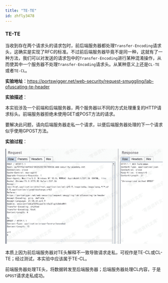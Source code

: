 ```yaml
---
title: "TE-TE"
id: zhfly3478
---
```


### TE-TE

当收到存在两个请求头的请求包时，前后端服务器都处理`Transfer-Encoding`请求头，这确实是实现了RFC的标准。不过前后端服务器毕竟不是同一种，这就有了一种方法，我们可以对发送的请求包中的`Transfer-Encoding`进行某种混淆操作，从而使其中一个服务器不处理`Transfer-Encoding`请求头。从某种意义上还是`CL-TE`或者`TE-CL`。

**实验地址**：https://portswigger.net/web-security/request-smuggling/lab-ofuscating-te-header

**实验描述**：

本实验涉及一个前端和后端服务器，两个服务器以不同的方式处理重复的HTTP请求标头。前端服务器拒绝未使用GET或POST方法的请求。

要解决此问题，请向后端服务器走私一个请求，以便后端服务器处理的下一个请求似乎使用GPOST方法。

**实验过程**：

![image](../img/fa06a9edcf70f825f703cb3944442056.png)

本质上因为前后端服务器对TE头解释不一致导致请求走私，可视作是TE-CL或CL-TE；经过测试，本实验中应该属于TE-CL。

前端服务器处理TE头，将数据转发至后端服务器；后端服务器处理CL内容，于是`GPOST`请求走私成功。